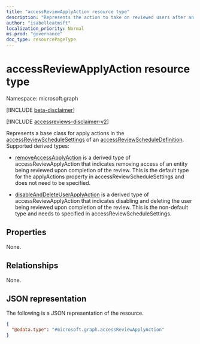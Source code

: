 ```yaml
---
title: "accessReviewApplyAction resource type"
description: "Represents the action to take on reviewed users after an access review instance is completed."
author: "isabelleatmsft"
localization_priority: Normal
ms.prod: "governance"
doc_type: resourcePageType
---
```


# accessReviewApplyAction resource type

Namespace: microsoft.graph

[!INCLUDE [beta-disclaimer](../../includes/beta-disclaimer.md)]

[!INCLUDE [accessreviews-disclaimer-v2](../../includes/accessreviews-disclaimer-v2.md)]

Represents a base class for apply actions in the [accessReviewScheduleSettings](accessreviewschedulesettings.md) of an [accessReviewScheduleDefinition](accessreviewscheduledefinition.md). Supported derived types:

- [removeAccessApplyAction](removeAccessApplyAction.md) is a derived type of accessReviewApplyAction that indicates removing access of an entity being reviewed upon completion of the review. This is the default type for the applyActions property in accessReviewScheduleSettings and does not need to be specified.

- [disableAndDeleteUserApplyAction](disableAndDeleteUserApplyAction.md) is a derived type of accessReviewApplyAction that indicates disabling and deleting the user being reviewed upon completion of the review. This is the non-default type and needs to specified in accessReviewScheduleSettings.

## Properties
None.

## Relationships
None.


## JSON representation
The following is a JSON representation of the resource.
<!-- {
  "blockType": "resource",
  "@odata.type": "microsoft.graph.accessReviewApplyAction"
}
-->
``` json
{
  "@odata.type": "#microsoft.graph.accessReviewApplyAction"
}
```

<!--
{
  "type": "#page.annotation",
  "description": "accessReviewApplyAction resource",
  "keywords": "",
  "section": "documentation",
  "tocPath": "",
  "suppressions": []
}
-->
